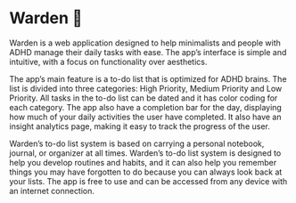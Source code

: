 # Warden 🧙
Warden is a web application designed to help minimalists and people with ADHD manage their daily tasks with ease. The app’s interface is simple and intuitive, with a focus on functionality over aesthetics.

The app’s main feature is a to-do list that is optimized for ADHD brains. The list is divided into three categories: High  Priority, Medium Priority and Low Priority. All tasks in the to-do list can be dated and it has color coding for each category.
The app also have a completion bar for the day, displaying how much of your daily activities the user have completed. It also have an insight analytics page, making it easy to track the progress of the user.

Warden’s to-do list system is based on carrying a personal notebook, journal, or organizer at all times. Warden’s to-do list system is designed to help you develop routines and habits, and it can also help you remember things you may have forgotten to do because you can always look back at your lists. The app is free to use and can be accessed from any device with an internet connection.

